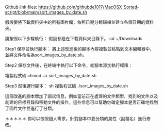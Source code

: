 Github link files: https://github.com/githubde1017/MacOSX-Sorted-script/blob/main/sort_images_by_date.sh

假設要將下載資料夾中的所有圖片檔，依照日期分類歸檔並建立各個日期的資料夾。

請按照以下步驟執行：
假設都是在下載資料夾目錄下。
cd ~/Downloads

Step1
保存並執行腳本：
將上述改進後的腳本內容複製並粘貼到文本編輯器中，並將文件命名為sort_images_by_date.sh。

Step2
保存文件後，在終端中執行以下命令，給腳本添加執行權限：

複製程式碼
chmod +x sort_images_by_date.sh

Step3
然後運行腳本：
sh 
複製程式碼
./sort_images_by_date.sh

這個改進的腳本增加了調試信息，例如當前正在處理的文件類型、找到的文件以及創建的目標目錄和移動文件的操作。這些信息可以幫助你確定腳本是否正確地找到了圖片文件並進行了分類。

＊＊＊＊＊
你可以依照個人需求，針對腳本中要分類的屬性（副檔名）進行修改。
